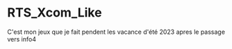 # RTS_Xcom_Like
 C'est mon jeux que je fait pendent les vacance d'été 2023 apres le passage vers info4
